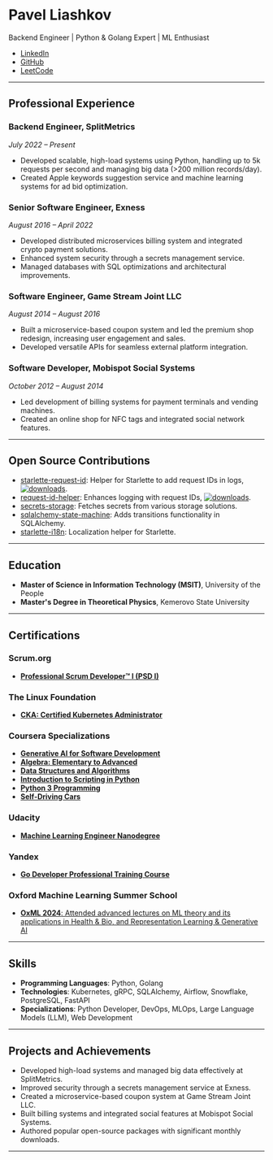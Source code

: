 # Pavel Liashkov

Backend Engineer | Python & Golang Expert | ML Enthusiast

- [LinkedIn](https://www.linkedin.com/in/liashkov/)
- [GitHub](https://github.com/bigbag)
- [LeetCode](https://leetcode.com/u/bigbag/)

---

## Professional Experience

### Backend Engineer, SplitMetrics
*July 2022 – Present*

- Developed scalable, high-load systems using Python, handling up to 5k requests per second and managing big data (>200 million records/day).
- Created Apple keywords suggestion service and machine learning systems for ad bid optimization.

### Senior Software Engineer, Exness
*August 2016 – April 2022*

- Developed distributed microservices billing system and integrated crypto payment solutions.
- Enhanced system security through a secrets management service.
- Managed databases with SQL optimizations and architectural improvements.

### Software Engineer, Game Stream Joint LLC
*August 2014 – August 2016*

- Built a microservice-based coupon system and led the premium shop redesign, increasing user engagement and sales.
- Developed versatile APIs for seamless external platform integration.

### Software Developer, Mobispot Social Systems
*October 2012 – August 2014*

- Led development of billing systems for payment terminals and vending machines.
- Created an online shop for NFC tags and integrated social network features.

---

## Open Source Contributions

- [starlette-request-id](https://github.com/bigbag/starlette-request-id): Helper for Starlette to add request IDs in logs, [![downloads](https://img.shields.io/pypi/dm/starlette-request-id.svg)](https://pypistats.org/packages/starlette-request-id).
- [request-id-helper](https://github.com/bigbag/request-id-helper): Enhances logging with request IDs, [![downloads](https://img.shields.io/pypi/dm/request-id-helper.svg)](https://pypistats.org/packages/request-id-helper).
- [secrets-storage](https://github.com/bigbag/secrets-storage): Fetches secrets from various storage solutions.
- [sqlalchemy-state-machine](https://github.com/bigbag/sqlalchemy-state-machine): Adds transitions functionality in SQLAlchemy.
- [starlette-i18n](https://github.com/bigbag/starlette-i18n): Localization helper for Starlette.

---

## Education

- **Master of Science in Information Technology (MSIT)**, University of the People
- **Master's Degree in Theoretical Physics**, Kemerovo State University

---

## Certifications

### Scrum.org
- [**Professional Scrum Developer™ I (PSD I)**](https://www.credly.com/badges/f3c7117f-ac89-4160-919f-995082f365f5)

### The Linux Foundation
- [**CKA: Certified Kubernetes Administrator**](https://www.credly.com/badges/24122208-e39b-4052-80fd-19f49ed1176b/public_url)

### Coursera Specializations
- [**Generative AI for Software Development**](https://www.coursera.org/account/accomplishments/professional-cert/BSV952W3S4QC)
- [**Algebra: Elementary to Advanced**](https://coursera.org/verify/specialization/QDWV3BG7QAWM)
- [**Data Structures and Algorithms**](https://coursera.org/verify/specialization/8NKLJFF5QKZW)
- [**Introduction to Scripting in Python**](https://coursera.org/verify/specialization/SGW7JYL2UK8B)
- [**Python 3 Programming**](https://coursera.org/verify/specialization/59EV37F9US56)
- [**Self-Driving Cars** ](https://coursera.org/verify/specialization/EDTCKBT5H78J)

### Udacity
- [**Machine Learning Engineer Nanodegree**](https://github.com/bigbag/bigbag.github.io/blob/main/certifications/udacity_ml.pdf)

### Yandex
- [**Go Developer Professional Training Course** ](https://github.com/bigbag/bigbag.github.io/blob/main/certifications/yandex_golang.pdf)

### Oxford Machine Learning Summer School
- [**OxML 2024**: Attended advanced lectures on ML theory and its applications in Health & Bio, and Representation Learning & Generative AI](https://github.com/bigbag/bigbag.github.io/blob/main/certifications/oxml_2024.pdf)

---

## Skills

- **Programming Languages**: Python, Golang
- **Technologies**: Kubernetes, gRPC, SQLAlchemy, Airflow, Snowflake, PostgreSQL, FastAPI
- **Specializations**: Python Developer, DevOps, MLOps, Large Language Models (LLM), Web Development

---

## Projects and Achievements

- Developed high-load systems and managed big data effectively at SplitMetrics.
- Improved security through a secrets management service at Exness.
- Created a microservice-based coupon system at Game Stream Joint LLC.
- Built billing systems and integrated social features at Mobispot Social Systems.
- Authored popular open-source packages with significant monthly downloads.

---

<!-- ## Contact

For more information or collaboration opportunities, feel free to connect via:

- **LinkedIn**: [Pavel Liashkov](https://www.linkedin.com/in/liashkov/)
- **GitHub**: [bigbag](https://github.com/bigbag) -->